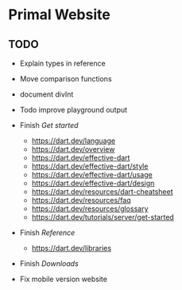 # Primal Website

## TODO
* Explain types in reference
* Move comparison functions
* document divInt

* Todo improve playground output
* Finish *Get started*
  - https://dart.dev/language 
  - https://dart.dev/overview
  - https://dart.dev/effective-dart
  - https://dart.dev/effective-dart/style
  - https://dart.dev/effective-dart/usage
  - https://dart.dev/effective-dart/design
  - https://dart.dev/resources/dart-cheatsheet
  - https://dart.dev/resources/faq
  - https://dart.dev/resources/glossary
  - https://dart.dev/tutorials/server/get-started
* Finish *Reference*
  - https://dart.dev/libraries
* Finish *Downloads*
* Fix mobile version website